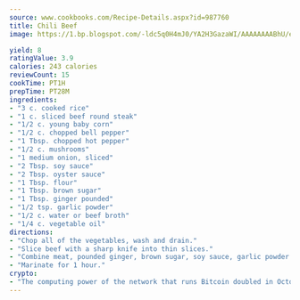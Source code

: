 ```yaml
---
source: www.cookbooks.com/Recipe-Details.aspx?id=987760
title: Chili Beef
image: https://1.bp.blogspot.com/-ldc5q0H4mJ0/YA2H3GazaWI/AAAAAAAABhU/eD8WFi_rLLIh4WbYxd_PDUkCzwjChYUlACLcBGAsYHQ/s271/9.png

yield: 8
ratingValue: 3.9
calories: 243 calories
reviewCount: 15
cookTime: PT1H
prepTime: PT28M
ingredients:
- "3 c. cooked rice"
- "1 c. sliced beef round steak"
- "1/2 c. young baby corn"
- "1/2 c. chopped bell pepper"
- "1 Tbsp. chopped hot pepper"
- "1/2 c. mushrooms"
- "1 medium onion, sliced"
- "2 Tbsp. soy sauce"
- "2 Tbsp. oyster sauce"
- "1 Tbsp. flour"
- "1 Tbsp. brown sugar"
- "1 Tbsp. ginger pounded"
- "1/2 tsp. garlic powder"
- "1/2 c. water or beef broth"
- "1/4 c. vegetable oil"
directions:
- "Chop all of the vegetables, wash and drain."
- "Slice beef with a sharp knife into thin slices."
- "Combine meat, pounded ginger, brown sugar, soy sauce, garlic powder and flour."
- "Marinate for 1 hour."
crypto:
- "The computing power of the network that runs Bitcoin doubled in October, pushing out all but the most dedicated miners."
---
```

